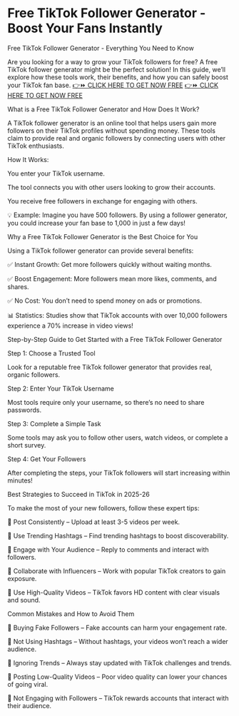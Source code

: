 # Free TikTok Follower Generator - Boost Your Fans Instantly
Free TikTok Follower Generator - Everything You Need to Know

Are you looking for a way to grow your TikTok followers for free? A free TikTok follower generator might be the perfect solution! In this guide, we’ll explore how these tools work, their benefits, and how you can safely boost your TikTok fan base.
[👉⏩ CLICK HERE TO GET NOW FREE](https://ecomadboosters.xyz/%20free%20tiktok%20followers%20generator/)
[👉⏩ CLICK HERE TO GET NOW FREE](https://ecomadboosters.xyz/%20free%20tiktok%20followers%20generator/)

What is a Free TikTok Follower Generator and How Does It Work?

A TikTok follower generator is an online tool that helps users gain more followers on their TikTok profiles without spending money. These tools claim to provide real and organic followers by connecting users with other TikTok enthusiasts.

How It Works:

You enter your TikTok username.

The tool connects you with other users looking to grow their accounts.

You receive free followers in exchange for engaging with others.

💡 Example: Imagine you have 500 followers. By using a follower generator, you could increase your fan base to 1,000 in just a few days!

Why a Free TikTok Follower Generator is the Best Choice for You

Using a TikTok follower generator can provide several benefits:

✅ Instant Growth: Get more followers quickly without waiting months.

✅ Boost Engagement: More followers mean more likes, comments, and shares.

✅ No Cost: You don’t need to spend money on ads or promotions.

📊 Statistics: Studies show that TikTok accounts with over 10,000 followers experience a 70% increase in video views!

Step-by-Step Guide to Get Started with a Free TikTok Follower Generator

Step 1: Choose a Trusted Tool

Look for a reputable free TikTok follower generator that provides real, organic followers.

Step 2: Enter Your TikTok Username

Most tools require only your username, so there’s no need to share passwords.

Step 3: Complete a Simple Task

Some tools may ask you to follow other users, watch videos, or complete a short survey.

Step 4: Get Your Followers

After completing the steps, your TikTok followers will start increasing within minutes!

Best Strategies to Succeed in TikTok in 2025-26

To make the most of your new followers, follow these expert tips:

📌 Post Consistently – Upload at least 3-5 videos per week.

📌 Use Trending Hashtags – Find trending hashtags to boost discoverability.

📌 Engage with Your Audience – Reply to comments and interact with followers.

📌 Collaborate with Influencers – Work with popular TikTok creators to gain exposure.

📌 Use High-Quality Videos – TikTok favors HD content with clear visuals and sound.

Common Mistakes and How to Avoid Them

🚫 Buying Fake Followers – Fake accounts can harm your engagement rate.

🚫 Not Using Hashtags – Without hashtags, your videos won’t reach a wider audience.

🚫 Ignoring Trends – Always stay updated with TikTok challenges and trends.

🚫 Posting Low-Quality Videos – Poor video quality can lower your chances of going viral.

🚫 Not Engaging with Followers – TikTok rewards accounts that interact with their audience.
